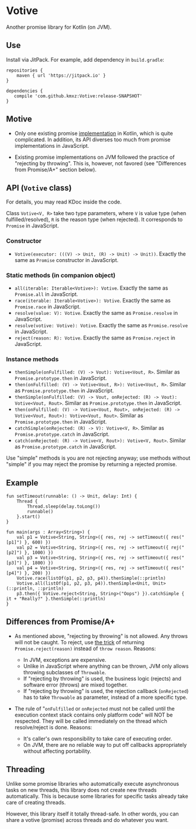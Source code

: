# Votive

Another promise library for Kotlin (on JVM).

## Use

Install via JitPack. For example, add dependency in `build.gradle`:

    repositories {
        maven { url 'https://jitpack.io' }
    }
    
    dependencies {
       compile 'com.github.kmxz:Votive:release-SNAPSHOT'
    }

## Motive

- Only one existing promise [implementation](https://github.com/mplatvoet/kovenant) in Kotlin, which is quite complicated. In addition, its API diverses too much from promise implementations in JavaScript.

- Existing promise implementations on JVM followed the practice of "rejecting by throwing". This is, however, not favored (see "Differences from Promise/A+" section below).

## API (`Votive` class)

For details, you may read KDoc inside the code.

Class `Votive<V, R>` take two type parameters, where `V` is value type (when fulfilled/resolved), `R` is the reason type (when rejected). It corresponds to `Promise` in JavaScript.

### Constructor

- `Votive(executor: (((V) -> Unit, (R) -> Unit) -> Unit))`. Exactly the same as `Promise` constructor in JavaScript.

### Static methods (in companion object)

- `all(iterable: Iterable<Votive>): Votive`. Exactly the same as `Promise.all` in JavaScript.
- `race(iterable: Iterable<Votive>): Votive`. Exactly the same as `Promise.race` in JavaScript.
- `resolve(value: V): Votive`. Exactly the same as `Promise.resolve` in JavaScript.
- `resolve(votive: Votive): Votive`. Exactly the same as `Promise.resolve` in JavaScript.
- `reject(reason: R): Votive`. Exactly the same as `Promise.reject` in JavaScript.

### Instance methods

- `thenSimple(onFulfilled: (V) -> Vout): Votive<Vout, R>`. Similar as `Promise.prototype.then` in JavaScript.
- `then(onFulfilled: (V) -> Votive<Vout, R>): Votive<Vout, R>`. Similar as `Promise.prototype.then` in JavaScript.
- `thenSimple(onFulfilled: (V) -> Vout, onRejected: (R) -> Vout): Votive<Vout, Rout>`. Similar as `Promise.prototype.then` in JavaScript.
- `then(onFulfilled: (V) -> Votive<Vout, Rout>, onRejected: (R) -> Votive<Vout, Rout>): Votive<Vout, Rout>`. Similar as `Promise.prototype.then` in JavaScript.
- `catchSimple(onRejected: (R) -> V): Votive<V, R>`. Similar as `Promise.prototype.catch` in JavaScript.
- `catch(onRejected: (R) -> Votive<V, Rout>): Votive<V, Rout>`. Similar as `Promise.prototype.catch` in JavaScript.

Use "simple" methods is you are not rejecting anyway; use methods without "simple" if you may reject the promise by returning a rejected promise.

## Example

    fun setTimeout(runnable: () -> Unit, delay: Int) {
        Thread {
            Thread.sleep(delay.toLong())
            runnable()
        }.start()
    }
    
    fun main(args : Array<String>) {
        val p1 = Votive<String, String>({ res, rej -> setTimeout({ res("[p1]") }, 600) })
        val p2 = Votive<String, String>({ res, rej -> setTimeout({ rej("[p2]") }, 1000) })
        val p3 = Votive<String, String>({ res, rej -> setTimeout({ res("[p3]") }, 1800) })
        val p4 = Votive<String, String>({ res, rej -> setTimeout({ res("[p4]") }, 200) })
        Votive.race(listOf(p1, p2, p3, p4)).thenSimple(::println)
        Votive.all(listOf(p1, p2, p3, p4)).thenSimple<Unit, Unit>(::println, ::println)
        p3.then({ Votive.reject<String, String>("Oops") }).catchSimple { it + "Really?" }.thenSimple(::println)
    }

## Differences from Promise/A+

- As mentioned above, "rejecting by throwing" is not allowed. Any throws will not be caught. To reject, use [the trick](http://azu.github.io/promises-book/#not-throw-use-reject) of returning `Promise.reject(reason)` instead of `throw reason`. Reasons:
  - In JVM, exceptions are expensive.
  - Unlike in JavaScript where anything can be thrown, JVM only allows throwing subclasses of `Throwable`.
  - If "rejecting by throwing" is used, the business logic (rejects) and software error (throws) are mixed together.
  - If "rejecting by throwing" is used, the rejection callback (`onRejected`) has to take `Throwable` as parameter, instead of a more specific type.

- The rule of "`onFulfilled` or `onRejected` must not be called until the execution context stack contains only platform code" will NOT be respected. They will be called immediately on the thread which resolve/reject is done.  Reasons:
  - It's caller's own responsibility to take care of executing order.
  - On JVM, there are no reliable way to put off callbacks appropriately without affecting portability.

## Threading

Unlike some promise libraries who automatically execute asynchronous tasks on new threads, this library does not create new threads automatically. This is because some libraries for specific tasks already take care of creating threads.

However, this library itself it totally thread-safe. In other words, you can share a votive (promise) across threads and do whatever you want.
